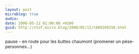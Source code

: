 ```yaml
---
layout: post
microblog: true
audio: 
date: 2008-05-12 01:00:00 +0100
guid: http://xtof.micro.blog/2008/05/12/t809269258.html
---
```

pause - en route pour les buttes chaumont (promener un pèse-personnes...)
